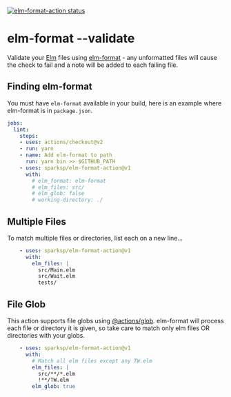 [![elm-format-action status](https://github.com/sparksp/elm-format-action/workflows/build-test/badge.svg)](https://github.com/sparksp/elm-format-action/actions)

# elm-format --validate

Validate your [Elm] files using [elm-format] - any unformatted files will cause the check to fail and a note will be added to each failing file.

[Elm]: https://elm-lang.org/
[elm-format]: https://github.com/avh4/elm-format

## Finding elm-format

You must have `elm-format` available in your build, here is an example where elm-format is in `package.json`.

```yaml
jobs:
  lint:
    steps:
    - uses: actions/checkout@v2
    - run: yarn
    - name: Add elm-format to path
      run: yarn bin >> $GITHUB_PATH
    - uses: sparksp/elm-format-action@v1
      with: 
        # elm_format: elm-format
        # elm_files: src/
        # elm_glob: false
        # working-directory: ./
```

## Multiple Files

To match multiple files or directories, list each on a new line...

```yaml
    - uses: sparksp/elm-format-action@v1
      with: 
        elm_files: |
          src/Main.elm
          src/Wait.elm
          tests/
```

## File Glob

This action supports file globs using [@actions/glob].  elm-format will process each file or directory it is given, so take care to match only elm files OR directories with your globs.

```yaml
    - uses: sparksp/elm-format-action@v1
      with: 
        # Match all elm files except any TW.elm
        elm_files: |
          src/**/*.elm
          !**/TW.elm
        elm_glob: true
```

[@actions/glob]: https://github.com/actions/toolkit/tree/master/packages/glob#patterns
